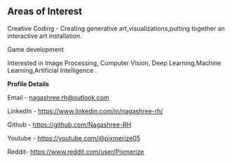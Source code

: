 ### 
**Areas of Interest**
------------------------------------------------------------------------
Creative Coding - Creating generative art,visualizations,putting together an interactive art installation.

Game development 

Interested in Image Processing, Computer Vision, Deep Learning,Machine Learning,Artificial Intelligence .

**Profile Details**

Email - nagashree.rh@outlook.com

LinkedIn - https://www.linkedin.com/in/nagashree-rh/

Github -  https://github.com/Nagashree-RH

Youtube - https://youtube.com/@pixmerize05

Reddit- https://www.reddit.com/user/Pixmerize


<!--
**Nagashree-RH/Nagashree-RH** is a ✨ _special_ ✨ repository because its `README.md` (this file) appears on your GitHub profile.

Here are some ideas to get you started:

- 🔭 I’m currently working on ...
- 🌱 I’m currently learning ...
- 👯 I’m looking to collaborate on ...
- 🤔 I’m looking for help with ...
- 💬 Ask me about ...
- 📫 How to reach me: ...
- 😄 Pronouns: ...
- ⚡ Fun fact: ...
-->
